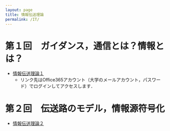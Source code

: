 ```yaml
---
layout: page
title: 情報伝送理論
permalink: /IT/
---
```



# 第１回　ガイダンス，通信とは？情報とは？
* [情報伝送理論１](https://sistkanri-my.sharepoint.com/:b:/g/personal/kato_takekazu_sist_ac_jp/EU73hEOpZ3NEl_mH4xp8fmoBAhHb6VL_rM_7OYUzEx116w?e=o9Mmt8)
  * リンク先はOffice365アカウント（大学のメールアカウント，パスワード）でログインしてアクセスします．
# 第２回　伝送路のモデル，情報源符号化
* [情報伝送理論２](https://sistkanri-my.sharepoint.com/:b:/g/personal/kato_takekazu_sist_ac_jp/Ec0X5V4g8_5Jv_5OXxh9IyABNNzhHWcPVZog1sEbLC2L1A?e=2mudaA)
